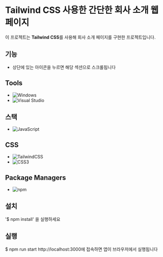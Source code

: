# Tailwind CSS 사용한 간단한 회사 소개 웹 페이지

이 프로젝트는 **Tailwind CSS**를 사용해 회사 소개 페이지를 구현한 프로젝트입니다. 

## 기능

- 상단에 있는 아이콘을 누르면 해당 섹션으로 스크롤됩니다

## Tools
- ![Windows](https://custom-icon-badges.demolab.com/badge/Windows-0078D6?logo=windows11&logoColor=white)
- ![Visual Studio](https://custom-icon-badges.demolab.com/badge/Visual%20Studio-5C2D91.svg?&logo=visual-studio&logoColor=white)

## 스택
- ![JavaScript](https://img.shields.io/badge/JavaScript-F7DF1E?logo=javascript&logoColor=000)

## CSS
- ![TailwindCSS](https://img.shields.io/badge/Tailwind%20CSS-%2338B2AC.svg?logo=tailwind-css&logoColor=white)
- ![CSS3](https://img.shields.io/badge/CSS-1572B6?logo=css3&logoColor=fff)

## Package Managers
- ![npm](https://img.shields.io/badge/npm-CB3837?logo=npm&logoColor=fff)

## 설치

'$ npm install' 을 실행하세요

## 실행

$ npm run start
http://localhost:3000에 접속하면 앱이 브라우저에서 실행됩니다